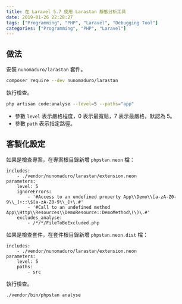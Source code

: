 ```yaml
---
title: 在 Laravel 5.7 使用 Larastan 靜態分析工具
date: 2019-01-26 22:28:27
tags: ["Programming", "PHP", "Laravel", "Debugging Tool"]
categories: ["Programming", "PHP", "Laravel"]
---
```


## 做法

安裝 `nunomaduro/larastan` 套件。

```bash
composer require --dev nunomaduro/larastan
```

執行檢查。

```bash
php artisan code:analyse --level=5 --paths="app"
```

- 參數 `level` 表示嚴格程度，0 表示最寬鬆，7 表示最嚴格，默認為 5。
- 參數 `path` 表示指定路徑。

## 客製化設定

如果是檢查專案，在專案根目錄新增 `phpstan.neon` 檔：

```env
includes:
    - ./vendor/nunomaduro/larastan/extension.neon
parameters:
    level: 5
    ignoreErrors:
        - '#Access to an undefined property App\\Demo\\[a-zA-Z0-9\\_]+::\$[a-zA-Z0-9\\_]+\.#'
        - '#Call to an undefined method App\\Http\\Resources\\DemoResource::DemoMethod\(\)\.#'
    excludes_analyse:
        - /*/*/FileToBeExcluded.php
```

如果是檢查套件，在套件根目錄新增 `phpstan.neon.dist` 檔：

```env
includes:
    - ./vendor/nunomaduro/larastan/extension.neon
parameters:
    level: 5
    paths:
        - src
```

執行檢查。

```bash
./vendor/bin/phpstan analyse
```
